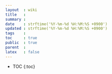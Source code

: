 ```yaml
---
layout  : wiki
title   : 
summary : 
date    : strftime('%Y-%m-%d %H:%M:%S +0900')
updated : strftime('%Y-%m-%d %H:%M:%S +0900')
tags    : 
toc     : true
public  : true
parent  : 
latex   : false
---
```

* TOC
{:toc}

# 

